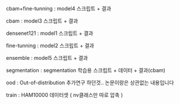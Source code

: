 cbam+fine-tunning : model4 스크립트 + 결과

cbam : model3 스크립트 + 결과

densenet121 : model1 스크립트 + 결과

fine-tunning : model2 스크립트 + 결과

ensemble :  model5 스크립트 + 결과

segmentation : segmentation 학습용 스크립트 + 데이터 + 결과(cbam)

ood : Out-of-distribution 추가연구 하던것.. 논문이랑은 상관없는 내용입니다

train : HAM10000 데이터셋 ( nv클래스만 따로 압축 )
